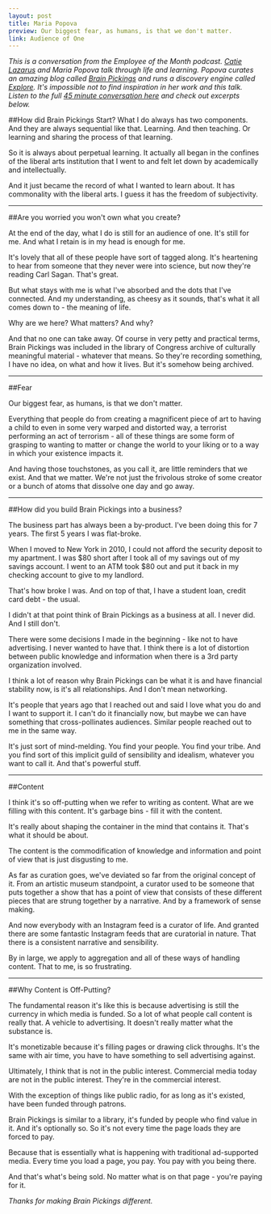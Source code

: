 ```yaml
---
layout: post
title: Maria Popova
preview: Our biggest fear, as humans, is that we don't matter. 
link: Audience of One  
---
```


*This is a conversation from the Employee of the Month podcast. [Catie Lazarus](https://twitter.com/catielazarus) and Maria Popova talk through life and learning. Popova curates an amazing blog called [Brain Pickings](http://www.brainpickings.org/) and runs a discovery engine called [Explore](http://explore.noodle.org/). It's impossible not to find inspiration in her work and this talk. Listen to the full [45 minute conversation here](https://soundcloud.com/employeeofthemonthshow/popova-maria ) and check out excerpts below.* 

##How did Brain Pickings Start? 
What I do always has two components. And they are always sequential like that. Learning. And then teaching. Or learning and sharing the process of that learning. 

So it is always about perpetual learning. It actually all began in the confines of the liberal arts institution that I went to and felt let down by academically and intellectually. 

And it just became the record of what I wanted to learn about. It has commonality with the liberal arts. I guess it has the freedom of subjectivity. 

* * * 

##Are you worried you won't own what you create? 

At the end of the day, what I do is still for an audience of one. It's still for me. And what I retain is in my head is enough for me. 

It's lovely that all of these people have sort of tagged along. It's heartening to hear from someone that they never were into science, but now they're reading Carl Sagan. That's great. 

But what stays with me is what I've absorbed and the dots that I've connected. And my understanding, as cheesy as it sounds, that's what it all comes down to - the meaning of life. 

Why are we here? What matters? And why? 

And that no one can take away. Of course in very petty and practical terms, Brain Pickings was included in the library of Congress archive of culturally meaningful material - whatever that means. So they're recording something, I have no idea, on what and how it lives. But it's somehow being archived. 

* * * 

##Fear

Our biggest fear, as humans, is that we don't matter. 

Everything that people do from creating a magnificent piece of art to having a child to even in some very warped and distorted way, a terrorist performing an act of terrorism  - all of these things are some form of grasping to wanting to matter or change the world to your liking or to a way in which your existence impacts it.

And having those touchstones, as you call it, are little reminders that we exist. And that we matter. We're not just the frivolous stroke of some creator or a bunch of atoms that dissolve one day and go away. 

* * *  

##How did you build Brain Pickings into a business? 

The business part has always been a by-product. I've been doing this for 7 years. The first 5 years I was flat-broke. 

When I moved to New York in 2010, I could not afford the security deposit to my apartment. I was $80 short after I took all of my savings out of my savings account. I went to an ATM took $80 out and put it back in my checking account to give to my landlord. 

That's how broke I was. And on top of that, I have a student loan, credit card debt - the usual. 

I didn't at that point think of Brain Pickings as a business at all. I never did. And I still don't. 

There were some decisions I made in the beginning - like not to have advertising. I never wanted to have that. I think there is a lot of distortion between public knowledge and information when there is a 3rd party organization involved. 

I think a lot of reason why Brain Pickings can be what it is and have financial stability now, is it's all relationships. And I don't mean networking. 

It's people that years ago that I reached out and said I love what you do and I want to support it. I can't do it financially now, but maybe we can have something that cross-pollinates audiences. Similar people reached out to me in the same way. 

It's just sort of mind-melding. You find your people. You find your tribe. And you find sort of this implicit guild of sensibility and idealism, whatever you want to call it. And that's powerful stuff. 

* * * 

##Content

I think it's so off-putting when we refer to writing as content. What are we filling with this content. It's garbage bins - fill it with the content. 

It's really about shaping the container in the mind that contains it. That's what it should be about. 

The content is the commodification of knowledge and information and point of view that is just disgusting to me. 

As far as curation goes, we've deviated so far from the original concept of it. From an artistic museum standpoint, a curator used to be someone that puts together a show that has a point of view that consists of these different pieces that are strung together by a narrative. And by a framework of sense making. 

And now everybody with an Instagram feed is a curator of life. And granted there are some fantastic Instagram feeds that are curatorial in nature. That there is a consistent narrative and sensibility.

By in large, we apply to aggregation and all of these ways of handling content. That to me, is so frustrating. 

* * * 

##Why Content is Off-Putting? 

The fundamental reason it's like this is because advertising is still the currency in which media is funded. So a lot of what people call content is really that. A vehicle to advertising. It doesn't really matter what the substance is. 

It's monetizable because it's filling pages or drawing click throughs. It's the same with air time, you have to have something to sell advertising against. 

Ultimately, I think that is not in the public interest. Commercial media today are not in the public interest. They're in the commercial interest. 

With the exception of things like public radio, for as long as it's existed, have been funded through patrons. 

Brain Pickings is similar to a library, it's funded by people who find value in it. And it's optionally so. So it's not every time the page loads they are forced to pay. 

Because that is essentially what is happening with traditional ad-supported media. Every time you load a page, you pay. You pay with you being there. 

And that's what's being sold. No matter what is on that page - you're paying for it. 

*Thanks for making Brain Pickings different.*



